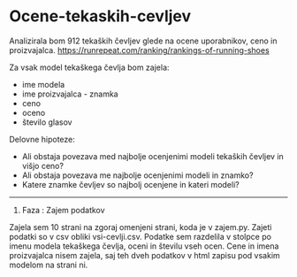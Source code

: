 # Ocene-tekaskih-cevljev

Analizirala bom 912 tekaških čevljev glede na ocene uporabnikov, ceno in proizvajalca.
https://runrepeat.com/ranking/rankings-of-running-shoes


Za vsak model tekaškega čevlja bom zajela:
* ime modela
* ime proizvajalca - znamka
* ceno
* oceno
* število glasov

Delovne hipoteze:
* Ali obstaja povezava med najbolje ocenjenimi modeli tekaških čevljev in višjo ceno?
* Ali obstaja povezava me najbolje ocenjenimi modeli in znamko? 
* Katere znamke čevljev so najbolj ocenjene in kateri modeli? 
****

1. Faza : Zajem podatkov

Zajela sem 10 strani na zgoraj omenjeni strani, koda je v zajem.py. 
Zajeti podatki so v csv obliki vsi-cevlji.csv. 
Podatke sem razdelila v stolpce po imenu modela tekaškega čevlja, oceni in številu vseh ocen. Cene in imena proizvajalca nisem zajela, saj teh dveh podatkov v html zapisu pod vsakim modelom na strani ni. 
